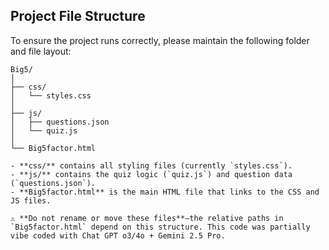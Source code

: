 ## Project File Structure

To ensure the project runs correctly, please maintain the following folder and file layout:

```text
Big5/
│
├── css/
│   └── styles.css
│
├── js/
│   ├── questions.json
│   └── quiz.js
│
└── Big5factor.html

- **css/** contains all styling files (currently `styles.css`).
- **js/** contains the quiz logic (`quiz.js`) and question data (`questions.json`).
- **Big5factor.html** is the main HTML file that links to the CSS and JS files.

⚠️ **Do not rename or move these files**—the relative paths in `Big5factor.html` depend on this structure. This code was partially vibe coded with Chat GPT o3/4o + Gemini 2.5 Pro.
